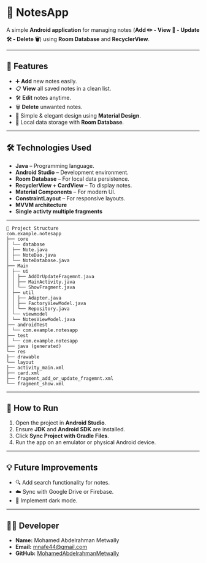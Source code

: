 # 📝 NotesApp

A simple **Android application** for managing notes (**Add ✏️ - View 👀 - Update 🛠 - Delete 🗑**) using **Room Database** and **RecyclerView**.

---

## 📌 Features
- ➕ **Add** new notes easily.
- 📋 **View** all saved notes in a clean list.
- 🛠 **Edit** notes anytime.
- 🗑 **Delete** unwanted notes.
- 🎨 Simple & elegant design using **Material Design**.
- 💾 Local data storage with **Room Database**.

---

## 🛠 Technologies Used
- **Java** – Programming language.
- **Android Studio** – Development environment.
- **Room Database** – For local data persistence.
- **RecyclerView + CardView** – To display notes.
- **Material Components** – For modern UI.
- **ConstraintLayout** – For responsive layouts.
- **MVVM architecture**
- **Single activty multiple fragments**
---
```
📂 Project Structure
com.example.notesapp
├── core
│ └── database
│ ├── Note.java
│ ├── NoteDao.java
│ └── NoteDatabase.java
├── Main
│ ├── ui
│ │ ├── AddOrUpdateFragemnt.java
│ │ ├── MainActivity.java
│ │ └── ShowFragment.java
│ ├── util
│ │ ├── Adapter.java
│ │ ├── FactoryViewModel.java
│ │ └── Repository.java
│ └── viewmodel
│ └── NotesViewModel.java
├── androidTest
│ └── com.example.notesapp
├── test
│ └── com.example.notesapp
├── java (generated)
└── res
├── drawable
└── layout
├── activity_main.xml
├── card.xml
├── fragment_add_or_update_fragemnt.xml
└── fragment_show.xml
```

---

## 🚀 How to Run
1. Open the project in **Android Studio**.
2. Ensure **JDK** and **Android SDK** are installed.
3. Click **Sync Project with Gradle Files**.
4. Run the app on an emulator or physical Android device.

---

## 💡 Future Improvements
- 🔍 Add search functionality for notes.
- ☁️ Sync with Google Drive or Firebase.
- 🌙 Implement dark mode.

---

## 👨‍💻 Developer
- **Name:** Mohamed Abdelrahman Metwally  
- **Email:** mnafe44@gmail.com  
- **GitHub:** [MohamedAbdelrahmanMetwally](https://github.com/MohamedAbdelrahmanMetwally)
